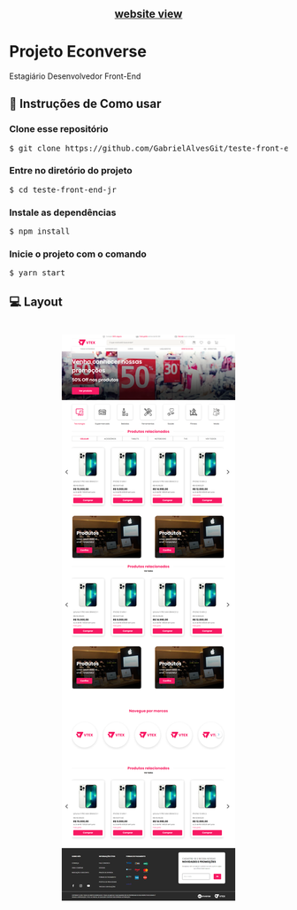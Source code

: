  <h1 style="font-size: 1.2rem;" align="center"><a href="https://github.com/seu-usuario/seu-repo/blob/main/README.md">website view</a></h1>

# Projeto Econverse

Estagiário Desenvolvedor Front-End

## 🔎 Instruções de Como usar

### Clone esse repositório

<pre>
$ git clone https://github.com/GabrielAlvesGit/teste-front-end-jr.git
</pre>

### Entre no diretório do projeto

<pre>
$ cd teste-front-end-jr
</pre>

### Instale as dependências

<pre>
$ npm install  
</pre>

### Inicie o projeto com o comando

<pre>
$ yarn start 
</pre>

## 💻 Layout

<h1 align="center">
  <img src="./src/assets/img/layout.png">
</h1>
